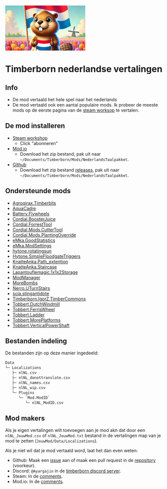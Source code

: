 ![Een bever die ineen tulpenveld staat](Data/thumbnail.png)

# Timberborn nederlandse vertalingen

## Info

- De mod vertaald het hele spel naar het nederlands
- De mod vertaald ook een aantal populaire mods. Ik probeer de meeste mods op de eerste pagina van de [steam worksop](https://steamcommunity.com/app/1062090/workshop/) te vertalen.

## De mod installeren

- [Steam workshop](https://steamcommunity.com/sharedfiles/filedetails/?id=3345327949)
  - Click "abonneren"
- [Mod.io](https://mod.io/g/timberborn/m/nederlands-taalpakket)
  - Download het zip bestand, pak uit naar `~/Documents/Timberborn/Mods/NederlandsTaalpakket`.
- [Github](https://github.com/Agroqirax/TimberbornNederlandsTaalpakket)
  - Download het zip bestand [releases](https://github.com/Agroqirax/TimberbornNederlandsTaalpakket/releases/latest), pak uit naar `~/Documents/Timberborn/Mods/NederlandsTaalpakket`.

## Ondersteunde mods

- [Agroqirax.Timberbits](https://steamcommunity.com/sharedfiles/filedetails/?id=3319416025)
- [AquaCadre](https://steamcommunity.com/sharedfiles/filedetails/?id=3316292521)
- [Battery.Flywheels](https://steamcommunity.com/sharedfiles/filedetails/?id=3322428023)
- [Cordial.BoosterJuice](https://steamcommunity.com/sharedfiles/filedetails/?id=3321838014)
- [Cordial.ForrestTool](https://steamcommunity.com/sharedfiles/filedetails/?id=3336999108)
- [Cordial.Mods.CutterTool](https://steamcommunity.com/sharedfiles/filedetails/?id=3334584916)
- [Cordial.Mods.PlantingOverride](https://steamcommunity.com/sharedfiles/filedetails/?id=3343029129)
- [eMka.GoodStatistics](https://steamcommunity.com/sharedfiles/filedetails/?id=3321521358)
- [eMka.ModSettings](https://steamcommunity.com/sharedfiles/filedetails/?id=3283831040)
- [hytone.rotatingsun](https://steamcommunity.com/sharedfiles/filedetails/?id=3343320334)
- [Hytone.SimpleFloodgateTriggers](https://steamcommunity.com/sharedfiles/filedetails/?id=3341210959)
- [KnatteAnka.Path_extention](https://steamcommunity.com/sharedfiles/filedetails/?id=3282276626)
- [KnatteAnka.Staircase](https://steamcommunity.com/sharedfiles/filedetails/?id=3277416566)
- [Lapantouflemagic.1x1x2Storage](https://steamcommunity.com/sharedfiles/filedetails/?id=3281653061)
- [ModManager](https://steamcommunity.com/sharedfiles/filedetails/?id=3286370025)
- [MoreBombs](https://steamcommunity.com/sharedfiles/filedetails/?id=3313990688)
- [Nerro.UTurnStairs](https://steamcommunity.com/sharedfiles/filedetails/?id=3344104932)
- [scja.stingantidote](https://steamcommunity.com/sharedfiles/filedetails/?id=3294983713)
- [Timberborn.IgorZ.TimberCommons](https://steamcommunity.com/sharedfiles/filedetails/?id=3337906807)
- [Tobbert.DutchWindmill](https://steamcommunity.com/sharedfiles/filedetails/?id=3341274783)
- [Tobbert.FerrisWheel](https://steamcommunity.com/sharedfiles/filedetails/?id=3331500753)
- [Tobbert.Ladder](https://steamcommunity.com/sharedfiles/filedetails/?id=3286476486)
- [Tobbert.MorePlatforms](https://steamcommunity.com/sharedfiles/filedetails/?id=3341374073)
- [Tobbert.VerticalPowerShaft](https://steamcommunity.com/sharedfiles/filedetails/?id=3287769244)

## Bestanden indeling

De bestanden zijn op deze manier ingedeeld:

```
Data
└─ Localizations
   ├─ nlNL.csv
   ├─ nlNL_donottranslate.csv
   ├─ nlNL_names.csv
   ├─ nlNL_wip.csv
   └─ Plugins
      └─ `Mod.ModID`
         └─ nlNL_ModID.csv
```

## Mod makers

Als je eigen vertalingen wilt toevoegen aan je mod akn dat door een `nlNL_JouwMod.csv` of `nlNL_JouwMod.txt` bestand in de vertalingen map van je mod te zetten (`JouwMod/Data/Localizations`).

Als je niet wil dat je mod vertaald word, laat het dan even weten:

- Github: Maak een [issue](https://github.com/Agroqirax/TimberbornNederlandsTaalpakket/issues/new?template=new-translations.yml) aan of maak een pull request in de [repository](https://github.com/Agroqirax/TimberbornNederlandsTaalpakket) (voorkeur).
- Discord: `@Ayargajin` in de [timberborn discord server](https://discord.gg/vkqYSXB3).
- Steam: In de [comments](https://steamcommunity.com/sharedfiles/filedetails/?id=3345327949).
- Mod.io: In de [comments](https://mod.io/g/timberborn/m/nederlands-taalpakket).
